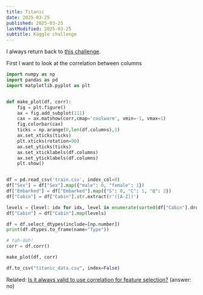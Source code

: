 ```yaml
---
title: Titanic
date: 2025-03-25
published: 2025-03-25
lastModified: 2025-03-25
subtitle: Kaggle challenge
---
```

I always return back to [this challenge](https://www.kaggle.com/c/titanic/overview).

First I want to look at the correlation between columns

```python
import numpy as np
import pandas as pd
import matplotlib.pyplot as plt


def make_plot(df, corr):
	fig = plt.figure()
	ax = fig.add_subplot(111)
	cax = ax.matshow(corr,cmap='coolwarm', vmin=-1, vmax=1)
	fig.colorbar(cax)
	ticks = np.arange(0,len(df.columns),1)
	ax.set_xticks(ticks)
	plt.xticks(rotation=90)
	ax.set_yticks(ticks)
	ax.set_xticklabels(df.columns)
	ax.set_yticklabels(df.columns)
	plt.show()


df = pd.read_csv('train.csv', index_col=0)
df["Sex"] = df["Sex"].map({"male": 0, "female": 1})
df["Embarked"] = df["Embarked"].map({"S": 0, "C": 1, "Q": 2})
df["Cabin"] = df["Cabin"].str.extract(r'([A-Z])')

levels = {level: idx for idx, level in enumerate(sorted(df["Cabin"].dropna().unique()))}
df["Cabin"] = df["Cabin"].map(levels)

df = df.select_dtypes(include=[np.number])
print(df.dtypes.to_frame(name="Type"))

# tah-dah!
corr = df.corr()

make_plot(df, corr)

df.to_csv("titanic_data.csv", index=False)
```

Related: [Is it always valid to use correlation for feature selection?](https://stats.stackexchange.com/questions/664709/is-it-always-valid-to-use-correlation-for-feature-selection) (answer: no)